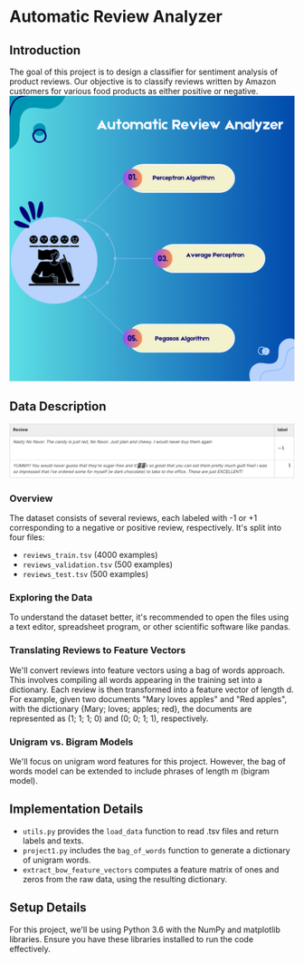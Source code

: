 # Automatic Review Analyzer

## Introduction
The goal of this project is to design a classifier for sentiment analysis of product reviews. Our objective is to classify reviews written by Amazon customers for various food products as either positive or negative.
![Image](https://github.com/Youssra1999/Automatic-Review-Analyzer/blob/main/Pink%20Black%20Photocentric%20Neon%20Tech%20Talk%20Podcast%20Instagram%20Post%20(1).png)

## Data Description
![Alt Text](sentimentanalysistabledatasetexample.PNG)
### Overview
The dataset consists of several reviews, each labeled with -1 or +1 corresponding to a negative or positive review, respectively. It's split into four files:

- `reviews_train.tsv` (4000 examples)
- `reviews_validation.tsv` (500 examples)
- `reviews_test.tsv` (500 examples)

### Exploring the Data
To understand the dataset better, it's recommended to open the files using a text editor, spreadsheet program, or other scientific software like pandas.

### Translating Reviews to Feature Vectors
We'll convert reviews into feature vectors using a bag of words approach. This involves compiling all words appearing in the training set into a dictionary. Each review is then transformed into a feature vector of length d. For example, given two documents "Mary loves apples" and "Red apples", with the dictionary {Mary; loves; apples; red}, the documents are represented as (1; 1; 1; 0) and (0; 0; 1; 1), respectively.

### Unigram vs. Bigram Models
We'll focus on unigram word features for this project. However, the bag of words model can be extended to include phrases of length m (bigram model).

## Implementation Details
- `utils.py` provides the `load_data` function to read .tsv files and return labels and texts.
- `project1.py` includes the `bag_of_words` function to generate a dictionary of unigram words.
- `extract_bow_feature_vectors` computes a feature matrix of ones and zeros from the raw data, using the resulting dictionary.

## Setup Details
For this project, we'll be using Python 3.6 with the NumPy and matplotlib libraries. Ensure you have these libraries installed to run the code effectively.

